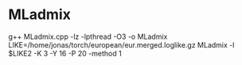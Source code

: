 # MLadmix


<pr>
 g++ MLadmix.cpp -lz -lpthread  -O3 -o MLadmix
</pr>


<pr>
LIKE=/home/jonas/torch/european/eur.merged.loglike.gz
MLadmix -l $LIKE2 -K 3 -Y 16 -P 20 -method 1
</pr>

